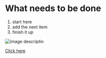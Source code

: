 # What needs to be done
1. start here
2. add the next item
3. finish it up

![image descriptin](http://lorempixel.com/400/200/sports/)

[Click here](http://www.google.com)
